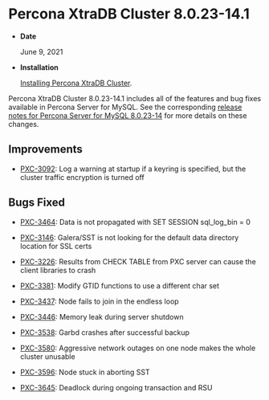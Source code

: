 # Percona XtraDB Cluster 8.0.23-14.1


* **Date**

    June 9, 2021



* **Installation**

    [Installing Percona XtraDB Cluster](https://docs.percona.com/percona-xtradb-cluster/8.0/install-index.html).


Percona XtraDB Cluster 8.0.23-14.1 includes all of the features and bug fixes available in Percona Server for MySQL. See the corresponding [release notes for Percona Server for MySQL 8.0.23-14](https://www.percona.com/doc/percona-server/LATEST/release-notes/Percona-Server-8.0.23-14.html) for more details on these changes.

## Improvements


* [PXC-3092](https://jira.percona.com/browse/PXC-3092): Log a warning at startup if a keyring is specified, but the cluster traffic encryption is turned off

## Bugs Fixed


* [PXC-3464](https://jira.percona.com/browse/PXC-3464): Data is not propagated with SET SESSION sql_log_bin = 0


* [PXC-3146](https://jira.percona.com/browse/PXC-3146): Galera/SST is not looking for the default data directory location for SSL certs


* [PXC-3226](https://jira.percona.com/browse/PXC-3226): Results from CHECK TABLE from PXC server can cause the client libraries to crash


* [PXC-3381](https://jira.percona.com/browse/PXC-3381): Modify GTID functions to use a different char set


* [PXC-3437](https://jira.percona.com/browse/PXC-3437): Node fails to join in the endless loop


* [PXC-3446](https://jira.percona.com/browse/PXC-3446): Memory leak during server shutdown


* [PXC-3538](https://jira.percona.com/browse/PXC-3538): Garbd crashes after successful backup


* [PXC-3580](https://jira.percona.com/browse/PXC-3580): Aggressive network outages on one node makes the whole cluster unusable


* [PXC-3596](https://jira.percona.com/browse/PXC-3596): Node stuck in aborting SST


* [PXC-3645](https://jira.percona.com/browse/PXC-3645): Deadlock during ongoing transaction and RSU

